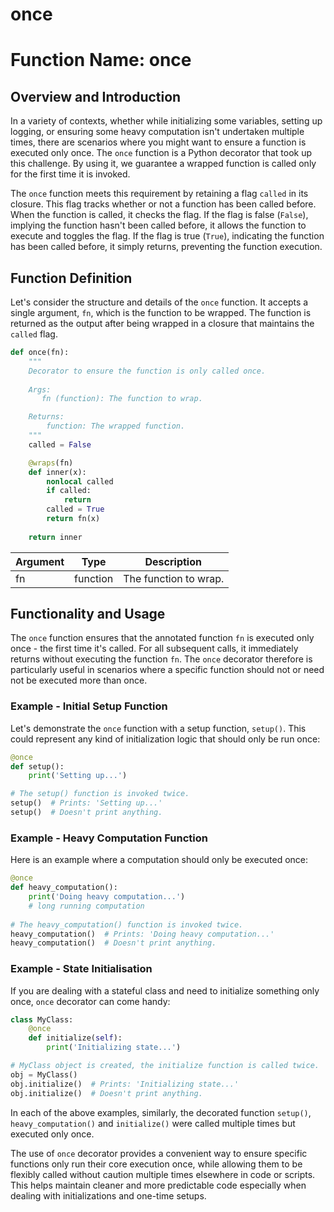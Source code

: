 # once

# Function Name: once

## Overview and Introduction

In a variety of contexts, whether while initializing some variables, setting up logging, or ensuring some heavy computation isn't undertaken multiple times, there are scenarios where you might want to ensure a function is executed only once. The `once` function is a Python decorator that took up this challenge. By using it, we guarantee a wrapped function is called only for the first time it is invoked.

The `once` function meets this requirement by retaining a flag `called` in its closure. This flag tracks whether or not a function has been called before. When the function is called, it checks the flag. If the flag is false (`False`), implying the function hasn't been called before, it allows the function to execute and toggles the flag. If the flag is true (`True`), indicating the function has been called before, it simply returns, preventing the function execution.

## Function Definition

Let's consider the structure and details of the `once` function. It accepts a single argument, `fn`, which is the function to be wrapped. The function is returned as the output after being wrapped in a closure that maintains the `called` flag. 

```python
def once(fn):
    """
    Decorator to ensure the function is only called once.
    
    Args:
       fn (function): The function to wrap.

    Returns:
        function: The wrapped function.
    """
    called = False

    @wraps(fn)
    def inner(x):
        nonlocal called
        if called:
            return
        called = True
        return fn(x)
    
    return inner
```

| Argument | Type | Description |
| --- | --- | --- |
| fn | function | The function to wrap. | 

## Functionality and Usage 

The `once` function ensures that the annotated function `fn` is executed only once - the first time it's called. For all subsequent calls, it immediately returns without executing the function `fn`. The `once` decorator therefore is particularly useful in scenarios where a specific function should not or need not be executed more than once. 

### Example - Initial Setup Function

Let's demonstrate the `once` function with a setup function, `setup()`. This could represent any kind of initialization logic that should only be run once:

```python
@once
def setup():
    print('Setting up...')

# The setup() function is invoked twice.
setup()  # Prints: 'Setting up...'
setup()  # Doesn't print anything.
```

### Example - Heavy Computation Function

Here is an example where a computation should only be executed once:

```python
@once
def heavy_computation():
    print('Doing heavy computation...')
    # long running computation
    
# The heavy_computation() function is invoked twice.
heavy_computation()  # Prints: 'Doing heavy computation...'
heavy_computation()  # Doesn't print anything.
```

### Example - State Initialisation 

If you are dealing with a stateful class and need to initialize something only once, `once` decorator can come handy:

```python
class MyClass:
    @once
    def initialize(self):
        print('Initializing state...')

# MyClass object is created, the initialize function is called twice.
obj = MyClass()
obj.initialize()  # Prints: 'Initializing state...'
obj.initialize()  # Doesn't print anything.
```

In each of the above examples, similarly, the decorated function `setup()`, `heavy_computation()` and `initialize()` were called multiple times but executed only once.

The use of `once` decorator provides a convenient way to ensure specific functions only run their core execution once, while allowing them to be flexibly called without caution multiple times elsewhere in code or scripts. This helps maintain cleaner and more predictable code especially when dealing with initializations and one-time setups.
